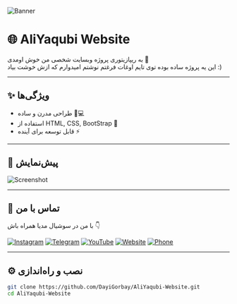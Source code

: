 ![Banner](https://s6.uupload.ir/files/aliyaqubi-banner_4z9b.png)
# 🌐 AliYaqubi Website

به ریپازیتوری پروژه وبسایت شخصی من خوش اومدی 🚀  
این یه پروژه ساده بوده توی تایم اوغات فرغتم نوشتم امیدوارم که ازش خوشت بیاد :)

---

## ✨ ویژگی‌ها
- طراحی مدرن و ساده 📱💻
- استفاده از HTML, CSS, BootStrap 🎨
- قابل توسعه برای آینده ⚡

---

## 📸 پیش‌نمایش
![Screenshot](https://s6.uupload.ir/files/screenshot_(248)_fzuv.png)

---

## 🔗 تماس با من
با من در سوشیال مدیا همراه باش 👇  

[![Instagram](https://img.shields.io/badge/Instagram-%23E4405F?style=for-the-badge&logo=instagram&logoColor=white)](https://www.instagram.com/aliyaqubi88/)
[![Telegram](https://img.shields.io/badge/Telegram-%230088CC?style=for-the-badge&logo=telegram&logoColor=white)](https://t.me/dayigorbay)
[![YouTube](https://img.shields.io/badge/YouTube-%23FF0000?style=for-the-badge&logo=youtube&logoColor=white)](https://www.youtube.com/@DayiGorbay13/)
[![Website](https://img.shields.io/badge/Website-%2300BFA5?style=for-the-badge&logo=google-chrome&logoColor=white)](https://maliyaqubi.ir/)
[![Phone](https://img.shields.io/badge/Phone-%239E9E9E?style=for-the-badge&logo=phone&logoColor=white)](tel:+989150298062)

---

## ⚙️ نصب و راه‌اندازی
```bash
git clone https://github.com/DayiGorbay/AliYaqubi-Website.git
cd AliYaqubi-Website
